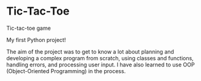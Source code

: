 # Tic-Tac-Toe

Tic-tac-toe game

My first Python project!

The aim of the project was to get to know a lot about planning and developing a complex program from scratch, using classes and functions, handling errors, and processing user input. I have also learned to use OOP (Object-Oriented Programming) in the process.
